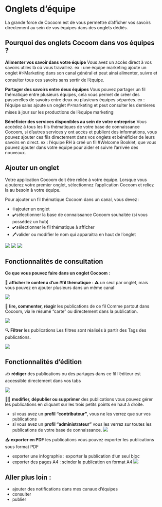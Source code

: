 # Onglets d’équipe
La grande force de Cocoom est de vous permettre d’afficher vos savoirs directement au sein de vos équipes dans des onglets dédiés.


## Pourquoi des onglets Cocoom dans vos équipes ?

**Alimenter vos savoir dans votre équipe**
Vous avez un accès direct à vos savoirs utiles là où vous travaillez.
ex : une équipe marketing ajoute un onglet  #⚡️Marketing  dans son canal général et peut ainsi alimenter, suivre et consulter tous ces savoirs sans sortir de l’équipe.

**Partager des savoirs entre deux équipes**
Vous pouvez partager un fil thématique entre plusieurs équipes, cela vous permet de créer des passerelles de savoirs entre deux ou plusieurs équipes séparées.
ex : l’équipe sales ajoute un onglet #⚡️marketing et peut consulter les dernieres mises à jour sur les productions de l’équipe marketing

**Bénéficier des services disponibles au sein de votre entreprise**
Vous accédez à tous les fils thématiques de votre base de connaissance Cocoom, si d’autres services y ont accès et publient des informations, vous pouvez ajouter ces fils directement dans vos onglets et bénéficier de leurs savoirs en direct.
ex : l’équipe RH à créé un fil #Welcome Booklet, que vous pouvez ajouter dans votre équipe pour aider et suivre l’arrivée des nouveaux.



## Ajouter un onglet

Votre application Cocoom doit être reliée à votre équipe. Lorsque vous ajouterez votre premier onglet, sélectionnez l’application Cocoom et reliez la au besoin à votre équipe.

Pour ajouter un fil thématique Cocoom dans un canal, vous devez :


- ➕ajouter un onglet
- ✔️sélectionner la base de connaissance Cocoom souhaitée (si vous possédez un hub)
- ✔️sélectionner le fil thématique à afficher
- 🖊valider ou modifier le nom qui apparaitra en haut de l’onglet


![](https://paper-attachments.dropbox.com/s_4E43752B035262978F22894AD4A96C0D55BE4DF7D1522743F225C222352B05F5_1588959779085_Plan+de+travail+30cocoom-guides_EN.png)
![](https://paper-attachments.dropbox.com/s_4E43752B035262978F22894AD4A96C0D55BE4DF7D1522743F225C222352B05F5_1588959779093_Plan+de+travail+31cocoom-guides_EN.png)
![](https://paper-attachments.dropbox.com/s_4E43752B035262978F22894AD4A96C0D55BE4DF7D1522743F225C222352B05F5_1588959779103_Plan+de+travail+32cocoom-guides_EN.png)



## Fonctionnalités de consultation

**Ce que vous pouvez faire dans un onglet Cocoom :**

📌 **afficher le contenu d’un #fil thématique** :
⚠️ un seul par onglet, mais vous pouvez en ajouter plusieurs dans un même canal

![](https://paper-attachments.dropbox.com/s_4E43752B035262978F22894AD4A96C0D55BE4DF7D1522743F225C222352B05F5_1589007405451_Plan+de+travail+29cocoom-guides_EN.png)



👀 **lire, commenter, réagir**  les publications de ce fil
Comme partout dans Cocoom, via le résumé “carte” ou directement dans la publication.

![](https://paper-attachments.dropbox.com/s_4E43752B035262978F22894AD4A96C0D55BE4DF7D1522743F225C222352B05F5_1589008429042_Plan+de+travail+34cocoom-guides_EN.png)


🔍 **Filtrer** les publications
Les filtres sont réalisés à partir des Tags des publications.

![](https://paper-attachments.dropbox.com/s_4E43752B035262978F22894AD4A96C0D55BE4DF7D1522743F225C222352B05F5_1589008862002_Plan+de+travail+36cocoom-guides_EN.png)



## Fonctionnalités d’édition

✍️ **rédiger** des publications ou des partages dans ce fil
l’éditeur est accessible directement dans vos tabs

![](https://paper-attachments.dropbox.com/s_4E43752B035262978F22894AD4A96C0D55BE4DF7D1522743F225C222352B05F5_1589009081214_Plan+de+travail+33cocoom-guides_EN.png)


👨‍💻 **modifier, dépublier ou supprimer** des publications
vous pouvez gérer les publications en cliquant sur les trois petits points en haut à droite.

- si vous avez un **profil “contributeur”**, vous ne les verrez que sur vos publications
- si vous avez un **profil “administrateur”** vous les verrez sur toutes les publications de votre base de connaissance.
![](https://paper-attachments.dropbox.com/s_4E43752B035262978F22894AD4A96C0D55BE4DF7D1522743F225C222352B05F5_1589009625364_Plan+de+travail+27cocoom-guides_EN.png)



📥 **exporter en PDF** les publications
vous pouvez exporter les publications sous format PDF

- exporter une infographie : exporter la publication d’un seul bloc
- exporter des pages A4 : scinder la publication en format A4
![](https://paper-attachments.dropbox.com/s_4E43752B035262978F22894AD4A96C0D55BE4DF7D1522743F225C222352B05F5_1589010678032_Plan+de+travail+28cocoom-guides_EN.png)




## Aller plus loin :
-  ajouter des notifications dans mes canaux d’équipes
- consulter
- publier




